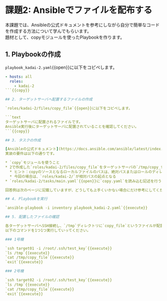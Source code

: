 # 課題2: Ansibleでファイルを配布する

本課題では、Ansibleの公式ドキュメントを参考にしながら自分で簡単なコードを作成する方法について学んでもらいます。  
題材として、copyモジュールを使ったPlaybookを作ります。

## 1. Playbookの作成

`playbook_kadai-2.yaml`{{open}}に以下をコピペします。

```yaml
- hosts: all
  roles:
    - kadai-2
```{{copy}}

## 2. ターゲットサーバへ配置するファイルの作成

`roles/kadai-2/files/copy_file`{{open}}に以下をコピペします。

```text
ターゲットサーバに配置されるファイルです。
Ansible実行後にターゲットサーバに配置されていることを確認してください。
```{{copy}}

## 3. タスクの作成

[Ansibleの公式ドキュメント](https://docs.ansible.com/ansible/latest/index.html)の[copyモジュール](https://docs.ansible.com/ansible/2.9_ja/modules/copy_module.html)を参考に、`roles/kadai-2/tasks/copy.yaml`{{open}}へタスクを作成します。  
実装の要件は以下の通りです。

* `copy`モジュールを使うこと
* 2で作成した`roles/kadai-2/files/copy_file`をターゲットサーバの`/tmp/copy_file`へ配置すること
  * ヒント：copyのソースとなるローカルファイルのパスは、絶対パスまたはロールのディレクトリからの相対パスで指定する必要がある
  * 今回の場合は、`roles/kadai-2/`が相対パスの起点となる
* `roles/kadai-2/tasks/main.yaml`{{open}}に`copy.yaml`を読み込む記述を行うこと

回答例は次のページに記載していますが、どうしても上手くいかない場合にだけ参考にしてください。

## 4. Playbookを実行

`ansible-playbook -i inventory playbook_kadai-2.yaml`{{execute}}

## 5. 配置したファイルの確認

各ターゲットサーバへSSH接続し、`/tmp`ディレクトリに`copy_file`というファイルが配置されていることを確認します。  
以下のコマンドを1つ1つ実行していってください。

### 1号機

`ssh target01 -i /root/.ssh/test_key`{{execute}}  
`ls /tmp`{{execute}}  
`cat /tmp/copy_file`{{execute}}  
`exit`{{execute}}

### 2号機

`ssh target02 -i /root/.ssh/test_key`{{execute}}  
`ls /tmp`{{execute}}  
`cat /tmp/copy_file`{{execute}}  
`exit`{{execute}}
